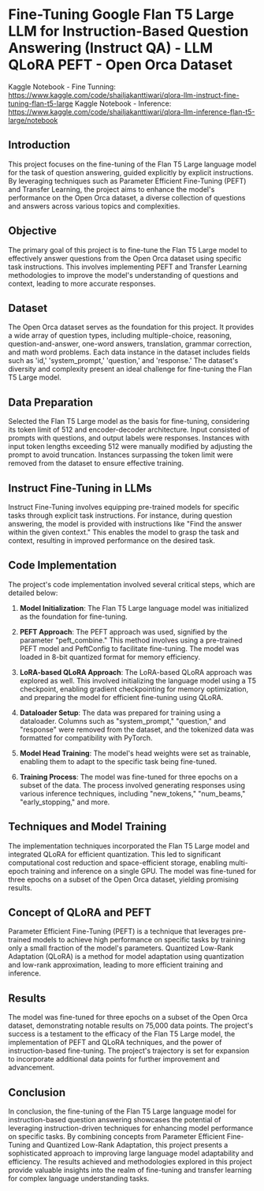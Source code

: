 # Fine-Tuning Google Flan T5 Large LLM for Instruction-Based Question Answering (Instruct QA) - LLM QLoRA PEFT - Open Orca Dataset

Kaggle Notebook - Fine Tunning: https://www.kaggle.com/code/shailjakanttiwari/qlora-llm-instruct-fine-tuning-flan-t5-large
Kaggle Notebook - Inference: https://www.kaggle.com/code/shailjakanttiwari/qlora-llm-inference-flan-t5-large/notebook

## Introduction
This project focuses on the fine-tuning of the Flan T5 Large language model for the task of question answering, guided explicitly by explicit instructions. By leveraging techniques such as Parameter Efficient Fine-Tuning (PEFT) and Transfer Learning, the project aims to enhance the model's performance on the Open Orca dataset, a diverse collection of questions and answers across various topics and complexities.

## Objective
The primary goal of this project is to fine-tune the Flan T5 Large model to effectively answer questions from the Open Orca dataset using specific task instructions. This involves implementing PEFT and Transfer Learning methodologies to improve the model's understanding of questions and context, leading to more accurate responses.

## Dataset
The Open Orca dataset serves as the foundation for this project. It provides a wide array of question types, including multiple-choice, reasoning, question-and-answer, one-word answers, translation, grammar correction, and math word problems. Each data instance in the dataset includes fields such as 'id,' 'system_prompt,' 'question,' and 'response.' The dataset's diversity and complexity present an ideal challenge for fine-tuning the Flan T5 Large model.

## Data Preparation
Selected the Flan T5 Large model as the basis for fine-tuning, considering its token limit of 512 and encoder-decoder architecture. Input consisted of prompts with questions, and output labels were responses. Instances with input token lengths exceeding 512 were manually modified by adjusting the prompt to avoid truncation. Instances surpassing the token limit were removed from the dataset to ensure effective training.

## Instruct Fine-Tuning in LLMs
Instruct Fine-Tuning involves equipping pre-trained models for specific tasks through explicit task instructions. For instance, during question answering, the model is provided with instructions like "Find the answer within the given context." This enables the model to grasp the task and context, resulting in improved performance on the desired task. 

## Code Implementation
The project's code implementation involved several critical steps, which are detailed below:

1. **Model Initialization**: The Flan T5 Large language model was initialized as the foundation for fine-tuning.

2. **PEFT Approach**: The PEFT approach was used, signified by the parameter "peft_combine." This method involves using a pre-trained PEFT model and PeftConfig to facilitate fine-tuning. The model was loaded in 8-bit quantized format for memory efficiency.

3. **LoRA-based QLoRA Approach**: The LoRA-based QLoRA approach was explored as well. This involved initializing the language model using a T5 checkpoint, enabling gradient checkpointing for memory optimization, and preparing the model for efficient fine-tuning using QLoRA.

4. **Dataloader Setup**: The data was prepared for training using a dataloader. Columns such as "system_prompt," "question," and "response" were removed from the dataset, and the tokenized data was formatted for compatibility with PyTorch.

5. **Model Head Training**: The model's head weights were set as trainable, enabling them to adapt to the specific task being fine-tuned.

6. **Training Process**: The model was fine-tuned for three epochs on a subset of the data. The process involved generating responses using various inference techniques, including "new_tokens," "num_beams," "early_stopping," and more.

## Techniques and Model Training
The implementation techniques incorporated the Flan T5 Large model and integrated QLoRA for efficient quantization. This led to significant computational cost reduction and space-efficient storage, enabling multi-epoch training and inference on a single GPU. The model was fine-tuned for three epochs on a subset of the Open Orca dataset, yielding promising results.

## Concept of QLoRA and PEFT
Parameter Efficient Fine-Tuning (PEFT) is a technique that leverages pre-trained models to achieve high performance on specific tasks by training only a small fraction of the model's parameters. Quantized Low-Rank Adaptation (QLoRA) is a method for model adaptation using quantization and low-rank approximation, leading to more efficient training and inference.

## Results
The model was fine-tuned for three epochs on a subset of the Open Orca dataset, demonstrating notable results on 75,000 data points. The project's success is a testament to the efficacy of the Flan T5 Large model, the implementation of PEFT and QLoRA techniques, and the power of instruction-based fine-tuning. The project's trajectory is set for expansion to incorporate additional data points for further improvement and advancement.

## Conclusion
In conclusion, the fine-tuning of the Flan T5 Large language model for instruction-based question answering showcases the potential of leveraging instruction-driven techniques for enhancing model performance on specific tasks. By combining concepts from Parameter Efficient Fine-Tuning and Quantized Low-Rank Adaptation, this project presents a sophisticated approach to improving large language model adaptability and efficiency. The results achieved and methodologies explored in this project provide valuable insights into the realm of fine-tuning and transfer learning for complex language understanding tasks.
